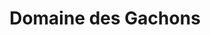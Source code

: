 ---
title: "Domaine des Gachons"
url: /saint-leger-sur-vouzance/domaine-des-gachons/
shop: Hofladen
---